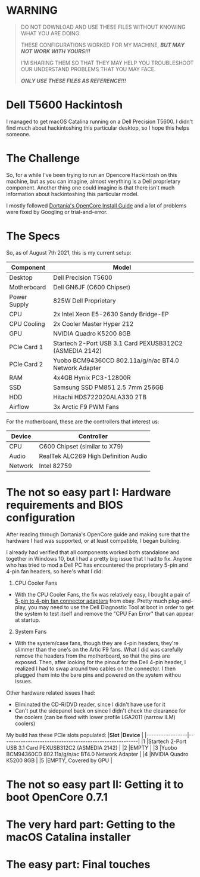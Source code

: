 # WARNING
>DO NOT DOWNLOAD AND USE THESE FILES WITHOUT KNOWING WHAT YOU ARE DOING.
>
>THESE CONFIGURATIONS WORKED FOR MY MACHINE, ***BUT MAY NOT WORK WITH YOURS!!!***
>
>I'M SHARING THEM SO THAT THEY MAY HELP YOU TROUBLESHOOT OUR UNDERSTAND PROBLEMS THAT YOU MAY FACE.
>
>***ONLY USE THESE FILES AS REFERENCE!!!***

# Dell T5600 Hackintosh
I managed to get macOS Catalina running on a Dell Precision T5600. I didn't find much about hackintoshing this particular desktop, so I hope this helps someone.

# The Challenge
So, for a while I've been trying to run an Opencore Hackintosh on this machine, but as you can imagine, almost verything is a Dell proprietary component. Another thing one could imagine is that there isn't much information about hackintoshing this particular model. 

I mostly followed [Dortania's OpenCore Install Guide](https://dortania.github.io/OpenCore-Install-Guide/) and a lot of problems were fixed by Googling or trial-and-error.

# The Specs
So, as of August 7th 2021, this is my current setup:

|**Component**    |**Model**                                                |
|-----------------|---------------------------------------------------------|
|Desktop          |Dell Precision T5600                                     |
|Motherboard      |Dell GN6JF (C600 Chipset)                                |
|Power Supply     |825W Dell Proprietary                                    |
|CPU              |2x Intel Xeon E5-2630 Sandy Bridge-EP                    |
|CPU Cooling      |2x Cooler Master Hyper 212                               |
|GPU              |NVIDIA Quadro K5200 8GB                                  |
|PCIe Card 1      |Startech 2-Port USB 3.1 Card PEXUSB312C2 (ASMEDIA 2142)  |
|PCIe Card 2      |Yuobo BCM94360CD 802.11a/g/n/ac BT4.0 Network Adapter    |
|RAM              |4x4GB Hynix PC3-12800R                                   |
|SSD              |Samsung SSD PM851 2.5 7mm 256GB                          |
|HDD              |Hitachi HDS722020ALA330 2TB                              |
|Airflow          |3x Arctic F9 PWM Fans                                    |

For the motherboard, these are the controllers that interest us:

|**Device**       |**Controller**                                           |
|-----------------|---------------------------------------------------------|
|CPU              |C600 Chipset (similar to X79)                            |
|Audio            |RealTek ALC269 High Definition Audio                     |
|Network          |Intel 82759                                              |


# The not so easy part I: Hardware requirements and BIOS configuration
After reading through Dortania's OpenCore guide and making sure that the hardware I had was supported, or at least compatible, I began building.

I already had verified that all components worked both standalone and together in Windows 10, but I had a pretty big issue that I had to fix. Anyone who has tried to mod a Dell PC has encountered the proprietary 5-pin and 4-pin fan headers, so here's what I did:

1. CPU Cooler Fans
- With the CPU Cooler Fans, the fix was relatively easy, I bought a pair of [5-pin to 4-pin fan connector adapters](https://www.ebay.com/itm/193291905125) from ebay. Pretty much plug-and-play, you may need to use the Dell Diagnostic Tool at boot in order to get the system to test itself and remove the "CPU Fan Error" that can appear at startup.

2. System Fans
- With the system/case fans, though they are 4-pin headers, they're slimmer than the one's on the Artic F9 fans. What I did was carefully remove the headers from the motherboard, so that the pins are exposed. Then, after looking for the pinout for the Dell 4-pin header, I realized I had to swap around two cables on the connector. I then plugged them into the bare pins and powered on the system withou issues.

Other hardware related issues I had:
- Eliminated the CD-R/DVD reader, since I didn't have use for it
- Can't put the sidepanel back on since I didn't check the clearance for the coolers (can be fixed with lower profile LGA2011 (narrow ILM) coolers)

My build has these PCIe slots populated:
|**Slot**         |**Device**                                               |
|-----------------|---------------------------------------------------------|
|1                |Startech 2-Port USB 3.1 Card PEXUSB312C2 (ASMEDIA 2142)  |
|2                |EMPTY                                                    |
|3                |Yuobo BCM94360CD 802.11a/g/n/ac BT4.0 Network Adapter    |
|4                |NVIDIA Quadro K5200 8GB                                  |
|5                |EMPTY, Covered by GPU                                    |


# The not so easy part II: Getting it to boot OpenCore 0.7.1

# The very hard part: Getting to the macOS Catalina installer

# The easy part: Final touches


